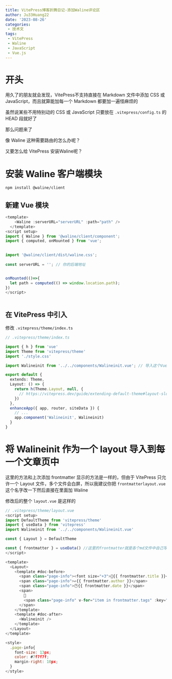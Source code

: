 ```yaml
---
title: VitePress博客折腾日记-添加Waline评论区
author: Ju33Huang22
date: '2023-08-26'
categories:
 - 技术文
tags:
 - VitePress
 - Waline
 - JavaScript
 - Vue.js
---
```


# 开头
用久了的朋友就会发现，VitePress不支持直接在 Markdown 文件中添加 CSS 或 JavaScript，而且就算能加每一个 Markdown 都要加一遍怪麻烦的

虽然说某些不用特别动的 CSS 或 JavaScript 只要放在 `.vitepress/config.ts` 的 HEAD 段就好了

那么问题来了

像 Waline 这种需要路由的怎么办呢？

又要怎么给 VitePress 安装Waline呢？

# 安装 Waline 客户端模块

```bash
npm install @waline/client
```

## 新建 Vue 模块

```javascript
<template>
    <Waline :serverURL="serverURL" :path="path" />
  </template>
<script setup>
import { Waline } from '@waline/client/component';
import { computed, onMounted } from 'vue';

  
import '@waline/client/dist/waline.css';
  
const serverURL = ''; // 你的后端地址


onMounted(()=>{
  let path = computed(() => window.location.path);
})
</script>
  
```

## 在 VitePress 中引入

修改 `.vitepress/theme/index.ts`

```typescript
// .vitepress/theme/index.ts

import { h } from 'vue'
import Theme from 'vitepress/theme'
import './style.css'

import Walineinit from '../../components/Walineinit.vue'; // 导入这个Vue文件

export default {
  extends: Theme,
  Layout: () => {
    return h(Theme.Layout, null, {
      // https://vitepress.dev/guide/extending-default-theme#layout-slots
    })
  },
  enhanceApp({ app, router, siteData }) {
    // ...
    app.component('Walineinit', Walineinit)
  }
}
```

# 将 Walineinit 作为一个 layout 导入到每一个文章页中
这里的方法和上次添加 frontmatter 显示的方法是一样的，但由于 VitePress 只允许一个 Layout 文件，多个文件会白屏，所以我建议你把 `frontmatterlayout.vue` 这个名字改一下然后直接在里面加 Waline

修改后的整个 `layout.vue` 是这样的

```javascript
// .vitepress/theme/layout.vue
<script setup>
import DefaultTheme from 'vitepress/theme'
import { useData } from 'vitepress'
import Walineinit from '../../components/Walineinit.vue'

const { Layout } = DefaultTheme

const { frontmatter } = useData() //这里的frontmatter就是各个md文件中自己写在最上面的东西
</script>

<template>
  <Layout>
    <template #doc-before>
      <span class="page-info"><font size="+3">📰{{ frontmatter.title }}</font></span><br>
      <span class="page-info">✍️{{ frontmatter.author }}</span>
      <span class="page-info">🕐{{ frontmatter.date }}</span>
      <span>
        🔗
        <span class="page-info" v-for="item in frontmatter.tags" :key="item">{{ item }}</span>
      </span>
    </template>
    <template #doc-after>
      <Walineinit />
    </template>
  </Layout>
</template>

<style>
  .page-info{
    font-size: 13px;
    color: #7f7f7f;
    margin-right: 10px;
  }
</style>
```